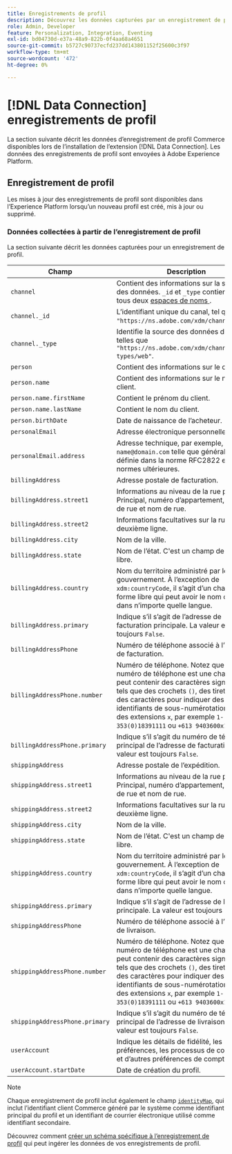 ```yaml
---
title: Enregistrements de profil
description: Découvrez les données capturées par un enregistrement de profil.
role: Admin, Developer
feature: Personalization, Integration, Eventing
exl-id: bd04730d-e37a-48a9-822b-0f4aa68a4651
source-git-commit: b5727c90737ecfd237dd143801152f25600c3f97
workflow-type: tm+mt
source-wordcount: '472'
ht-degree: 0%

---
```


# [!DNL Data Connection] enregistrements de profil

La section suivante décrit les données d’enregistrement de profil Commerce disponibles lors de l’installation de l’extension [!DNL Data Connection]. Les données des enregistrements de profil sont envoyées à Adobe Experience Platform.

## Enregistrement de profil

Les mises à jour des enregistrements de profil sont disponibles dans l’Experience Platform lorsqu’un nouveau profil est créé, mis à jour ou supprimé.

### Données collectées à partir de l’enregistrement de profil

La section suivante décrit les données capturées pour un enregistrement de profil.

| Champ | Description |
|---|---|
| `channel` | Contient des informations sur la source des données. `_id` et `_type` contiennent tous deux [ espaces de noms ](https://experienceleague.adobe.com/en/docs/experience-platform/xdm/schema/namespaces). |
| `channel._id` | L’identifiant unique du canal, tel que `"https://ns.adobe.com/xdm/channels/web"`. |
| `channel._type` | Identifie la source des données de canal, telles que `"https://ns.adobe.com/xdm/channel-types/web"`. |
| `person` | Contient des informations sur le client. |
| `person.name` | Contient des informations sur le nom du client. |
| `person.name.firstName` | Contient le prénom du client. |
| `person.name.lastName` | Contient le nom du client. |
| `person.birthDate` | Date de naissance de l’acheteur. |
| `personalEmail` | Adresse électronique personnelle. |
| `personalEmail.address` | Adresse technique, par exemple, `name@domain.com` telle que généralement définie dans la norme RFC2822 et les normes ultérieures. |
| `billingAddress` | Adresse postale de facturation. |
| `billingAddress.street1` | Informations au niveau de la rue par Principal, numéro d’appartement, numéro de rue et nom de rue. |
| `billingAddress.street2` | Informations facultatives sur la rue, deuxième ligne. |
| `billingAddress.city` | Nom de la ville. |
| `billingAddress.state` | Nom de l’état. C&#39;est un champ de forme libre. |
| `billingAddress.country` | Nom du territoire administré par le gouvernement. À l’exception de `xdm:countryCode`, il s’agit d’un champ de forme libre qui peut avoir le nom du pays dans n’importe quelle langue. |
| `billingAddress.primary` | Indique s’il s’agit de l’adresse de facturation principale. La valeur est toujours `False`. |
| `billingAddressPhone` | Numéro de téléphone associé à l’adresse de facturation. |
| `billingAddressPhone.number` | Numéro de téléphone. Notez que le numéro de téléphone est une chaîne qui peut contenir des caractères significatifs tels que des crochets `()`, des tirets `-` ou des caractères pour indiquer des identifiants de sous-numérotation comme des extensions `x`, par exemple `1-353(0)18391111` ou `+613 9403600x1234`. |
| `billingAddressPhone.primary` | Indique s’il s’agit du numéro de téléphone principal de l’adresse de facturation. La valeur est toujours `False`. |
| `shippingAddress` | Adresse postale de l’expédition. |
| `shippingAddress.street1` | Informations au niveau de la rue par Principal, numéro d’appartement, numéro de rue et nom de rue. |
| `shippingAddress.street2` | Informations facultatives sur la rue, deuxième ligne. |
| `shippingAddress.city` | Nom de la ville. |
| `shippingAddress.state` | Nom de l’état. C&#39;est un champ de forme libre. |
| `shippingAddress.country` | Nom du territoire administré par le gouvernement. À l’exception de `xdm:countryCode`, il s’agit d’un champ de forme libre qui peut avoir le nom du pays dans n’importe quelle langue. |
| `shippingAddress.primary` | Indique s’il s’agit de l’adresse de livraison principale. La valeur est toujours `False`. |
| `shippingAddressPhone` | Numéro de téléphone associé à l’adresse de livraison. |
| `shippingAddressPhone.number` | Numéro de téléphone. Notez que le numéro de téléphone est une chaîne qui peut contenir des caractères significatifs tels que des crochets `()`, des tirets `-` ou des caractères pour indiquer des identifiants de sous-numérotation comme des extensions `x`, par exemple `1-353(0)18391111` ou `+613 9403600x1234`. |
| `shippingAddressPhone.primary` | Indique s’il s’agit du numéro de téléphone principal de l’adresse de livraison. La valeur est toujours `False`. |
| `userAccount` | Indique les détails de fidélité, les préférences, les processus de connexion et d’autres préférences de compte. |
| `userAccount.startDate` | Date de création du profil. |

>[!NOTE]
>
>Chaque enregistrement de profil inclut également le champ [`identityMap`](https://experienceleague.adobe.com/en/docs/experience-platform/xdm/field-groups/profile/identitymap), qui inclut l’identifiant client Commerce généré par le système comme identifiant principal du profil et un identifiant de courrier électronique utilisé comme identifiant secondaire.

Découvrez comment [créer un schéma spécifique à l’enregistrement de profil](profile-data.md) qui peut ingérer les données de vos enregistrements de profil.
